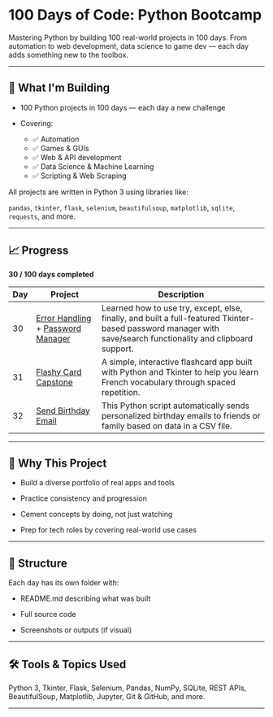 # 100 Days of Code: Python Bootcamp
Mastering Python by building 100 real-world projects in 100 days. From automation to web development, data science to game dev — each day adds something new to the toolbox.

-------------
## 🚀 What I'm Building
- 100 Python projects in 100 days — each day a new challenge

- Covering:
  - ✅ Automation
  - ✅ Games & GUIs
  - ✅ Web & API development
  - ✅ Data Science & Machine Learning
  - ✅ Scripting & Web Scraping

All projects are written in Python 3 using libraries like:

```pandas```, ```tkinter```, ```flask```, ```selenium```, ```beautifulsoup```, ```matplotlib```, ```sqlite```, ```requests```, and more.

-----------
## 📈 Progress
**30 / 100 days completed**

| **Day**	 | **Project**	                                                                                      |**Description**|
|----------|---------------------------------------------------------------------------------------------------|---------------|
| 30	      | [Error Handling](day-30/README.md) + [Password Manager](day-29-password-manager-start/README.md)	 |Learned how to use try, except, else, finally, and built a full-featured Tkinter-based password manager with save/search functionality and clipboard support.|
| 31	      | [Flashy Card Capstone](day-31-flash-card-project-start/README.md) |A simple, interactive flashcard app built with Python and Tkinter to help you learn French vocabulary through spaced repetition.|
| 32         | [Send Birthday Email](day-32-birthday-wisher-extrahard/README.md) |This Python script automatically sends personalized birthday emails to friends or family based on data in a CSV file.|
----------------
## 🧠 Why This Project
- Build a diverse portfolio of real apps and tools

- Practice consistency and progression

- Cement concepts by doing, not just watching

- Prep for tech roles by covering real-world use cases

------------
## 📁 Structure
Each day has its own folder with:

- README.md describing what was built

- Full source code

- Screenshots or outputs (if visual)

--------------
## 🛠️ Tools & Topics Used
Python 3, Tkinter, Flask, Selenium, Pandas, NumPy, SQLite, REST APIs, BeautifulSoup, Matplotlib, Jupyter, Git & GitHub, and more.

------------

